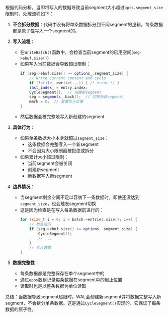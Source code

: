 根据代码分析，当即将写入的数据导致当前segment大小超过`opts.segment_size`限制时，处理流程如下：

1. **不会拆分数据**：代码中没有将单条数据拆分到不同segment的逻辑。每条数据都是原子性写入一个segment的。

2. **写入流程**：
   - 在`WriteBatch()`函数中，会检查当前segment的已用空间(`seg->ebuf.size()`)
   - 如果写入当前数据会导致超出限制：
     ```cpp
     if (seg->ebuf.size() >= options_.segment_size) {
         // Write current content and cycle
         if (!sfile_->write(...)) { /* error */ }
         last_index_ = entry.index;
         CycleSegment();  // 创建新segment
         seg = segments_.back();  // 切换到新segment
         mark = 0;  // 重置写入位置
     }
     ```
   - 然后数据会被完整地写入新创建的segment

3. **具体行为**：
   - 如果单条数据大小本身就超过`segment_size`：
     - 这条数据会完整写入一个新segment
     - 不会因为大小限制而被拒绝或拆分
   - 如果累计大小超过限制：
     - 当前segment会被关闭
     - 创建新segment
     - 新数据写入新segment

4. **边界情况**：
   - 当segment剩余空间不足以容纳下一条数据时，即使还没达到`segment_size`，也会触发segment切换
   - 这是因为检查是在写入每条数据前进行的：
     ```cpp
     for (size_t i = 0; i < batch->entries.size(); i++) {
         // 检查空间
         if (seg->ebuf.size() >= options_.segment_size) {
             CycleSegment();
             // ...
         }
         // 写入数据
     }
     ```

5. **数据完整性**：
   - 每条数据都是完整保存在单个segment中的
   - 通过`epos`数组记录每条数据在segment中的起止位置
   - 读取时也是以整条数据为单位读取

总结：当数据导致segment超限时，WAL会创建新segment并将数据完整写入新segment，不会拆分单条数据。这是通过`CycleSegment()`实现的，它保证了每条数据的原子性。